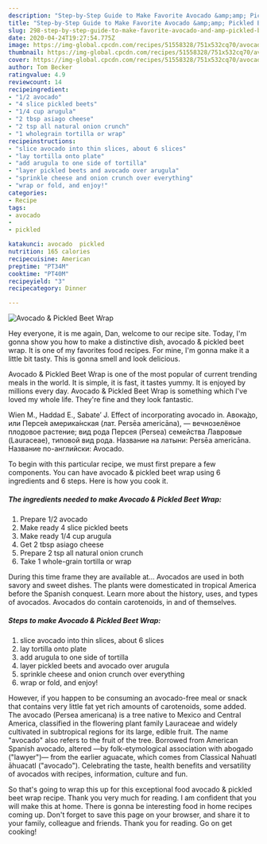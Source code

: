 ```yaml
---
description: "Step-by-Step Guide to Make Favorite Avocado &amp;amp; Pickled Beet Wrap"
title: "Step-by-Step Guide to Make Favorite Avocado &amp;amp; Pickled Beet Wrap"
slug: 298-step-by-step-guide-to-make-favorite-avocado-and-amp-pickled-beet-wrap
date: 2020-04-24T19:27:54.775Z
image: https://img-global.cpcdn.com/recipes/51558328/751x532cq70/avocado-pickled-beet-wrap-recipe-main-photo.jpg
thumbnail: https://img-global.cpcdn.com/recipes/51558328/751x532cq70/avocado-pickled-beet-wrap-recipe-main-photo.jpg
cover: https://img-global.cpcdn.com/recipes/51558328/751x532cq70/avocado-pickled-beet-wrap-recipe-main-photo.jpg
author: Tom Becker
ratingvalue: 4.9
reviewcount: 14
recipeingredient:
- "1/2 avocado"
- "4 slice pickled beets"
- "1/4 cup arugula"
- "2 tbsp asiago cheese"
- "2 tsp all natural onion crunch"
- "1 wholegrain tortilla or wrap"
recipeinstructions:
- "slice avocado into thin slices, about 6 slices"
- "lay tortilla onto plate"
- "add arugula to one side of tortilla"
- "layer pickled beets and avocado over arugula"
- "sprinkle cheese and onion crunch over everything"
- "wrap or fold, and enjoy!"
categories:
- Recipe
tags:
- avocado
- 
- pickled

katakunci: avocado  pickled 
nutrition: 165 calories
recipecuisine: American
preptime: "PT34M"
cooktime: "PT40M"
recipeyield: "3"
recipecategory: Dinner

---
```



![Avocado &amp; Pickled Beet Wrap](https://img-global.cpcdn.com/recipes/51558328/751x532cq70/avocado-pickled-beet-wrap-recipe-main-photo.jpg)

Hey everyone, it is me again, Dan, welcome to our recipe site. Today, I'm gonna show you how to make a distinctive dish, avocado &amp; pickled beet wrap. It is one of my favorites food recipes. For mine, I'm gonna make it a little bit tasty. This is gonna smell and look delicious.

Avocado &amp; Pickled Beet Wrap is one of the most popular of current trending meals in the world. It is simple, it is fast, it tastes yummy. It is enjoyed by millions every day. Avocado &amp; Pickled Beet Wrap is something which I've loved my whole life. They're fine and they look fantastic.

Wien M., Haddad E., Sabate′ J. Effect of incorporating avocado in. Авока́до, или Персе́я америка́нская (лат. Persēa americāna), — вечнозелёное плодовое растение; вид рода Персея (Persea) семейства Лавровые (Lauraceae), типовой вид рода. Название на латыни: Persēa americāna. Название по-английски: Avocado.


To begin with this particular recipe, we must first prepare a few components. You can have avocado &amp; pickled beet wrap using 6 ingredients and 6 steps. Here is how you cook it.

<!--inarticleads1-->

##### The ingredients needed to make Avocado &amp; Pickled Beet Wrap:

1. Prepare 1/2 avocado
1. Make ready 4 slice pickled beets
1. Make ready 1/4 cup arugula
1. Get 2 tbsp asiago cheese
1. Prepare 2 tsp all natural onion crunch
1. Take 1 whole-grain tortilla or wrap


During this time frame they are available at… Avocados are used in both savory and sweet dishes. The plants were domesticated in tropical America before the Spanish conquest. Learn more about the history, uses, and types of avocados. Avocados do contain carotenoids, in and of themselves. 

<!--inarticleads2-->

##### Steps to make Avocado &amp; Pickled Beet Wrap:

1. slice avocado into thin slices, about 6 slices
1. lay tortilla onto plate
1. add arugula to one side of tortilla
1. layer pickled beets and avocado over arugula
1. sprinkle cheese and onion crunch over everything
1. wrap or fold, and enjoy!


However, if you happen to be consuming an avocado-free meal or snack that contains very little fat yet rich amounts of carotenoids, some added. The avocado (Persea americana) is a tree native to Mexico and Central America, classified in the flowering plant family Lauraceae and widely cultivated in subtropical regions for its large, edible fruit. The name &#34;avocado&#34; also refers to the fruit of the tree. Borrowed from American Spanish avocado, altered —by folk-etymological association with abogado (&#34;lawyer&#34;)— from the earlier aguacate, which comes from Classical Nahuatl āhuacatl (&#34;avocado&#34;). Celebrating the taste, health benefits and versatility of avocados with recipes, information, culture and fun. 

So that's going to wrap this up for this exceptional food avocado &amp; pickled beet wrap recipe. Thank you very much for reading. I am confident that you will make this at home. There is gonna be interesting food in home recipes coming up. Don't forget to save this page on your browser, and share it to your family, colleague and friends. Thank you for reading. Go on get cooking!
